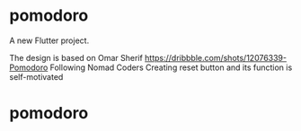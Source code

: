 # pomodoro

A new Flutter project.

The design is based on Omar Sherif
https://dribbble.com/shots/12076339-Pomodoro
Following Nomad Coders
Creating reset button and its function is self-motivated
# pomodoro
